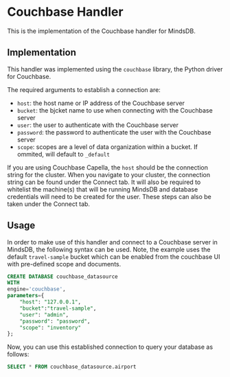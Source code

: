 # Couchbase Handler

This is the implementation of the Couchbase handler for MindsDB.

## Implementation

This handler was implemented using the `couchbase` library, the Python driver for Couchbase.

The required arguments to establish a connection are:

* `host`: the host name or IP address of the Couchbase server
* `bucket`: the bjcket name to use when connecting with the Couchbase server
* `user`: the user to authenticate with the Couchbase server
* `password`: the password to authenticate the user with the Couchbase server
* `scope`:  scopes are a level of data organization within a bucket. If ommited, will default to `_default`

If you are using Couchbase Capella, the `host` should be the connection string for the cluster. When you navigate to your cluster, the connection string can be found under the Connect tab.
It will also be required to whitelist the machine(s) that will be running MindsDB and database credentials will need to be created for the user. These steps can also be taken under the Connect tab.

## Usage

In order to make use of this handler and connect to a Couchbase server in MindsDB, the following syntax can be used. Note, the example uses the default `travel-sample` bucket which can be enabled from the couchbase UI with pre-defined scope and documents. 

```sql
CREATE DATABASE couchbase_datasource
WITH
engine='couchbase',
parameters={
    "host": "127.0.0.1",
    "bucket":"travel-sample",
    "user": "admin",
    "password": "password",
    "scope": "inventory"
};
```

Now, you can use this established connection to query your database as follows:

```sql
SELECT * FROM couchbase_datasource.airport
```